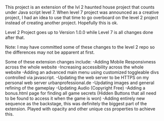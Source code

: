 This project is an extension of the lvl 2 haunted house project that counts under
Java script level 7. When level 7 project was announced as a creative project, I had an idea to use that time to go overboard on the level 2 project instead of creating another project. Hopefully this is ok.

Level 2 Project goes up to Version 1.0.0 while Level 7 is all changes done after that.

Note: I may have committed some of these changes to the level 2 repo so the differences may not be apparent at first.

Some of these extension changes include: 
-Adding Mobile Responsivness across the whole website
-Increasing accessibility across the whole website
-Adding an advanced main menu using customized toggleable divs controlled via javascript.
-Updating the web server to be HTTPS on my personal web server urbanprofessional.de
-Updating images and general refining of the gameplay
-Updating Audio (Copyright Free)
-Adding a bonus.html page for finding all game secrets (Hidden Buttons that all need to be found to access it when the game is won)
-Adding entirely new sequence as the backstage, this was definitely the biggest part of the extension. Played with opacity and other unique css properties to achieve this.


